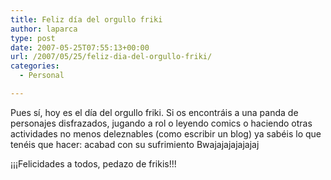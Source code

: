 ```yaml
---
title: Feliz día del orgullo friki
author: laparca
type: post
date: 2007-05-25T07:55:13+00:00
url: /2007/05/25/feliz-dia-del-orgullo-friki/
categories:
  - Personal

---
```

Pues sí, hoy es el día del orgullo friki. Si os encontráis a una panda de personajes disfrazados, jugando a rol o leyendo comics o haciendo otras actividades no menos deleznables (como escribir un blog) ya sabéis lo que tenéis que hacer: acabad con su sufrimiento Bwajajajajajajaj

¡¡¡Felicidades a todos, pedazo de frikis!!!